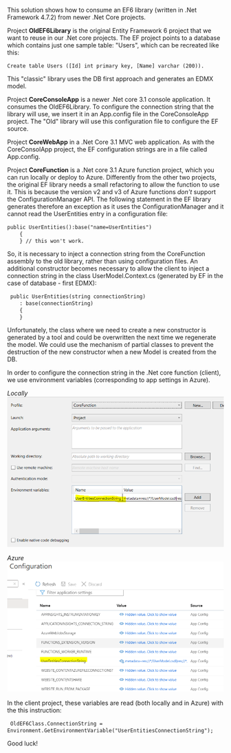 This solution shows how to consume an EF6 library (written in .Net Framework 4.7.2) from newer .Net Core projects.

Project <b>OldEF6Library</b> is the original Entity Framework 6 project that we want to reuse in our .Net core projects. 
The EF project points to a database which contains just one sample table: "Users", which can be recreated like this:
    
    Create table Users ([Id] int primary key, [Name] varchar (200)). 
    
This "classic" library uses the DB first approach and generates an EDMX model.

Project <b>CoreConsoleApp</b> is a newer .Net core 3.1 console application. It consumes the OldEF6Library. 
To configure the connection string that the library will use, we insert it in an App.config file in the CoreConsoleApp project. 
The "Old" library will use this configuration file to configure the EF source. 

Project <b>CoreWebApp</b> in a .Net Core 3.1 MVC web application. As with the CoreConsolApp project, the EF configuration strings are in a file called App.config. 

Project <b>CoreFunction</b> is a .Net core 3.1 Azure function project, which you can run locally or deploy to Azure. Differently from the other two projects, the original EF library  needs a small refactoring to allow the function to use it. This is because the version v2 and v3 of Azure functions _don't_ support the ConfigurationManager API. 
The following statement in the EF library generates therefore an exception as it uses the ConfigurationManager and it cannot read the UserEntities entry in a configuration file:

    public UserEntities():base("name=UserEntities")
        {
        } // this won't work.

So, it is necessary to inject a connection string from the CoreFunction assembly to the old library, rather than using configuration files. 
An additional constructor becomes necessary to allow the client to inject a connection string in the class UserModel.Context.cs (generated by EF in the case of database - first EDMX):

     public UserEntities(string connectionString)
        : base(connectionString)
        {
        }
        
Unfortunately, the class where we need to create a new constructor is generated by a tool and could be overwritten the next time we regenerate the model. 
We could use the mechanism of partial classes to prevent the destruction of the new constructor when a new Model is created from the DB.

In order to configure the connection string in the .Net core function (client), we use environment variables (corresponding to app settings in Azure). 

_Locally_
![EnvironmentVariables in Visual Studio](/docs/ConnectionStringCoreFunction.PNG)

_Azure_
![EnvironmentVariables in Azure](/docs/ConnectionStringCoreFunctionAzure.PNG)

In the client project, these variables are read (both locally and in Azure) with the this instruction:

     OldEF6Class.ConnectionString = Environment.GetEnvironmentVariable("UserEntitiesConnectionString");

Good luck!





